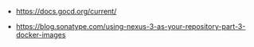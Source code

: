 
 * https://docs.gocd.org/current/

 * https://blog.sonatype.com/using-nexus-3-as-your-repository-part-3-docker-images
